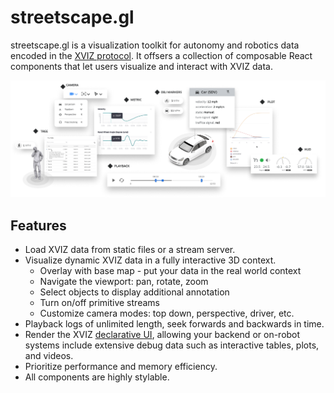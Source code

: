 # streetscape.gl

streetscape.gl is a visualization toolkit for autonomy and robotics data encoded in the
[XVIZ protocol](https://github.com/uber/xviz/blob/master/docs/README.md). It offsers a collection of
composable React components that let users visualize and interact with XVIZ data.

![UI Components](./images/ui-controls.png)

## Features

- Load XVIZ data from static files or a stream server.
- Visualize dynamic XVIZ data in a fully interactive 3D context.
  - Overlay with base map - put your data in the real world context
  - Navigate the viewport: pan, rotate, zoom
  - Select objects to display additional annotation
  - Turn on/off primitive streams
  - Customize camera modes: top down, perspective, driver, etc.
- Playback logs of unlimited length, seek forwards and backwards in time.
- Render the XVIZ
  [declarative UI](https://github.com/uber/xviz/blob/master/docs/declarative-ui/overview.md),
  allowing your backend or on-robot systems include extensive debug data such as interactive tables,
  plots, and videos.
- Prioritize performance and memory efficiency.
- All components are highly stylable.
